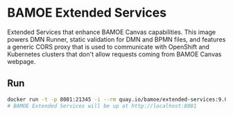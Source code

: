 # BAMOE Extended Services

Extended Services that enhance BAMOE Canvas capabilities. This image powers DMN Runner, static validation for DMN and BPMN files, and features a generic CORS proxy that is used to communicate with OpenShift and Kubernetes clusters that don't allow requests coming from BAMOE Canvas webpage.

## Run

```bash
docker run -t -p 8081:21345 -i --rm quay.io/bamoe/extended-services:9.0.1
# BAMOE Extended Services will be up at http://localhost:8081
```